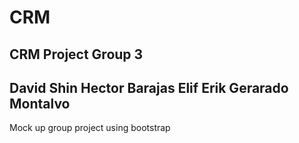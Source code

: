 
# CRM
CRM Project Group 3
---
David Shin
Hector Barajas
Elif Erik
Gerarado Montalvo
---

Mock up group project using bootstrap

